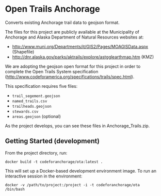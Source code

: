 Open Trails Anchorage
=====================

Converts existing Anchorage trail data to geojson format.

The files for this project are publicly available at the Municipality of Anchorage
and Alaska Department of Natural Resources websites at:

- http://www.muni.org/Departments/it/GIS2/Pages/MOAGISData.aspx (Shapefile)
- http://dnr.alaska.gov/parks/aktrails/explore/astgglearthmap.htm (KMZ)

We are adopting the geojson open format for this project in order to complete the
Open Trails System specification
(http://www.codeforamerica.org/specifications/trails/spec.html).

This specification requires five files:
- `trail_segement.geojson`
- `named_trails.csv`
- `trailheads.geojson`
- `stewards.csv`
- `areas.geojson` (optional)

As the project develops, you can see these files in Anchorage_Trails.zip. 

Getting Started (development)
-----------------------------

From the project directory, run:

    docker build -t codeforanchorage/ota:latest .

This will set up a Docker-based development environment image. To run an
interactive session in the environment:

    docker -v /path/to/project:/project -i -t codeforanchorage/ota /bin/bash

